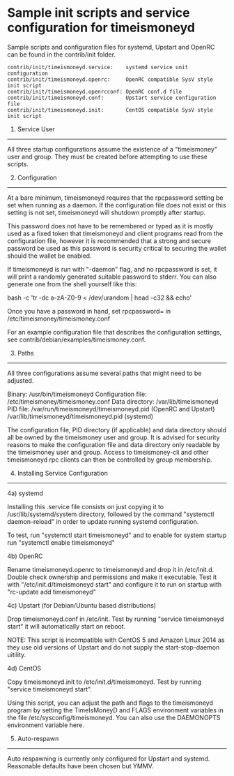 Sample init scripts and service configuration for timeismoneyd
==========================================================

Sample scripts and configuration files for systemd, Upstart and OpenRC
can be found in the contrib/init folder.

    contrib/init/timeismoneyd.service:    systemd service unit configuration
    contrib/init/timeismoneyd.openrc:     OpenRC compatible SysV style init script
    contrib/init/timeismoneyd.openrcconf: OpenRC conf.d file
    contrib/init/timeismoneyd.conf:       Upstart service configuration file
    contrib/init/timeismoneyd.init:       CentOS compatible SysV style init script

1. Service User
---------------------------------

All three startup configurations assume the existence of a "timeismoney" user
and group.  They must be created before attempting to use these scripts.

2. Configuration
---------------------------------

At a bare minimum, timeismoneyd requires that the rpcpassword setting be set
when running as a daemon.  If the configuration file does not exist or this
setting is not set, timeismoneyd will shutdown promptly after startup.

This password does not have to be remembered or typed as it is mostly used
as a fixed token that timeismoneyd and client programs read from the configuration
file, however it is recommended that a strong and secure password be used
as this password is security critical to securing the wallet should the
wallet be enabled.

If timeismoneyd is run with "-daemon" flag, and no rpcpassword is set, it will
print a randomly generated suitable password to stderr.  You can also
generate one from the shell yourself like this:

bash -c 'tr -dc a-zA-Z0-9 < /dev/urandom | head -c32 && echo'

Once you have a password in hand, set rpcpassword= in /etc/timeismoney/timeismoney.conf

For an example configuration file that describes the configuration settings,
see contrib/debian/examples/timeismoney.conf.

3. Paths
---------------------------------

All three configurations assume several paths that might need to be adjusted.

Binary:              /usr/bin/timeismoneyd
Configuration file:  /etc/timeismoney/timeismoney.conf
Data directory:      /var/lib/timeismoneyd
PID file:            /var/run/timeismoneyd/timeismoneyd.pid (OpenRC and Upstart)
                     /var/lib/timeismoneyd/timeismoneyd.pid (systemd)

The configuration file, PID directory (if applicable) and data directory
should all be owned by the timeismoney user and group.  It is advised for security
reasons to make the configuration file and data directory only readable by the
timeismoney user and group.  Access to timeismoney-cli and other timeismoneyd rpc clients
can then be controlled by group membership.

4. Installing Service Configuration
-----------------------------------

4a) systemd

Installing this .service file consists on just copying it to
/usr/lib/systemd/system directory, followed by the command
"systemctl daemon-reload" in order to update running systemd configuration.

To test, run "systemctl start timeismoneyd" and to enable for system startup run
"systemctl enable timeismoneyd"

4b) OpenRC

Rename timeismoneyd.openrc to timeismoneyd and drop it in /etc/init.d.  Double
check ownership and permissions and make it executable.  Test it with
"/etc/init.d/timeismoneyd start" and configure it to run on startup with
"rc-update add timeismoneyd"

4c) Upstart (for Debian/Ubuntu based distributions)

Drop timeismoneyd.conf in /etc/init.  Test by running "service timeismoneyd start"
it will automatically start on reboot.

NOTE: This script is incompatible with CentOS 5 and Amazon Linux 2014 as they
use old versions of Upstart and do not supply the start-stop-daemon uitility.

4d) CentOS

Copy timeismoneyd.init to /etc/init.d/timeismoneyd. Test by running "service timeismoneyd start".

Using this script, you can adjust the path and flags to the timeismoneyd program by
setting the TimeIsMoneyD and FLAGS environment variables in the file
/etc/sysconfig/timeismoneyd. You can also use the DAEMONOPTS environment variable here.

5. Auto-respawn
-----------------------------------

Auto respawning is currently only configured for Upstart and systemd.
Reasonable defaults have been chosen but YMMV.

